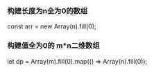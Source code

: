 ### 构建长度为n全为0的数组
const arr = new Array(n).fill(0);

### 构建值全为0的 m*n二维数组
let dp = Array(m).fill(0).map(() => Array(n).fill(0));